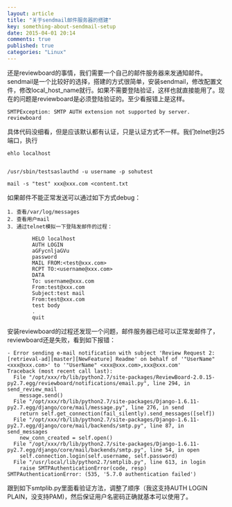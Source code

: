 ```yaml
---
layout: article
title: "关于sendmail邮件服务器的搭建"
key: something-about-sendmail-setup
date: 2015-04-01 20:14
comments: true
published: true
categories: "Linux"
---
```


  还是reviewboard的事情，我们需要一个自己的邮件服务器来发通知邮件。sendmail是一个比较好的选择，搭建的方式很简单，安装sendmail，修改配置文件，修改local_host_name就行。如果不需要登陆验证，这样也就直接能用了。现在的问题是reviewboard是必须登陆验证的。至少看报错上是这样。

  	SMTPException: SMTP AUTH extension not supported by server. reviewboard
 
  具体代码没细看，但是应该默认都有认证，只是认证方式不一样。我们telnet到25端口，执行

  	ehlo localhost


 	/usr/sbin/testsaslauthd -u username -p sohutest

    mail -s "test" xxx@xxx.com <content.txt

<!--more-->

  如果邮件不能正常发送可以通过如下方式debug：

  	1. 查看/var/log/messages
  	2. 查看用户mail
  	3. 通过telnet模拟一下登陆发邮件的过程：

			HELO localhost
			AUTH LOGIN 
			aGFycnljaGVu
			password
			MAIL FROM:<test@xxx.com>
			RCPT TO:<username@xxx.com>
			DATA
			To: username@xxx.com
			From:test@xxx.com
			Subject:test mail
			From:test@xxx.com
			test body
			.
			quit

  安装reviewboard的过程还发现一个问题，邮件服务器已经可以正常发邮件了，reviewboard还是失败，看到如下报错：
	
	- Error sending e-mail notification with subject 'Review Request 2: [retrieval-ad][master][NewFeature] Readme' on behalf of '"UserName" <xxx@xxx.com>' to '"UserName" <xxx@xxx.com>,xxx@xxx.com'
	Traceback (most recent call last):
	  File "/opt/xxx/rb/lib/python2.7/site-packages/ReviewBoard-2.0.15-py2.7.egg/reviewboard/notifications/email.py", line 294, in send_review_mail
	    message.send()
	  File "/opt/xxx/rb/lib/python2.7/site-packages/Django-1.6.11-py2.7.egg/django/core/mail/message.py", line 276, in send
	    return self.get_connection(fail_silently).send_messages([self])
	  File "/opt/xxx/rb/lib/python2.7/site-packages/Django-1.6.11-py2.7.egg/django/core/mail/backends/smtp.py", line 87, in send_messages
	    new_conn_created = self.open()
	  File "/opt/xxx/rb/lib/python2.7/site-packages/Django-1.6.11-py2.7.egg/django/core/mail/backends/smtp.py", line 54, in open
	    self.connection.login(self.username, self.password)
	  File "/usr/local/lib/python2.7/smtplib.py", line 613, in login
	    raise SMTPAuthenticationError(code, resp)
	SMTPAuthenticationError: (535, '5.7.0 authentication failed')
  
  跟到如下smtplib.py里面看验证方法，调整了顺序（我这支持AUTH LOGIN PLAIN，没支持PAM)，然后保证用户名密码正确就基本可以使用了。

[1]: http://blog.sina.com.cn/s/blog_6b61ec070101e161.html "CentOS sendmail安装及邮件域名配置"
[2]: http://ju.outofmemory.cn/entry/12533   "testsaslauthd “authentication failed” 解决办法"
